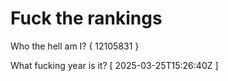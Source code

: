 # Fuck the rankings

Who the hell am I?
{ 12105831 }

What fucking year is it?
[ 2025-03-25T15:26:40Z ]
